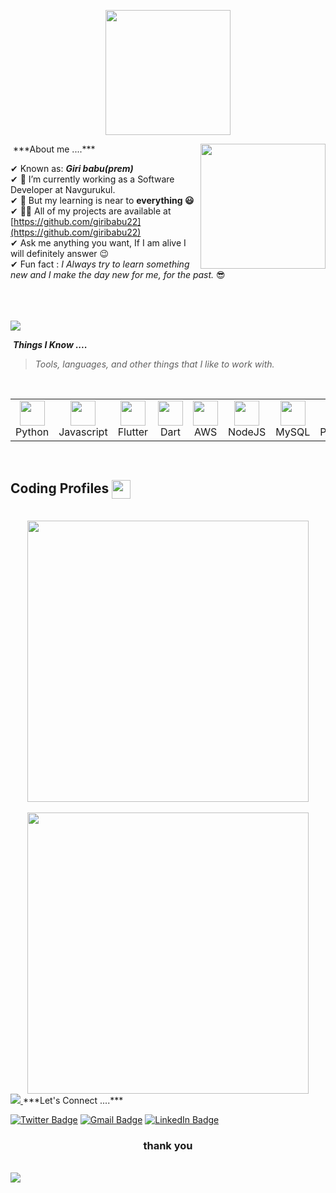 <p align="center">
  <img src="https://github.com/thompsonemerson/thompsonemerson/raw/master/cover-thompson.png" height="200"/>
</p>
&nbsp;***About me ....***
<img align='right' src='https://user-images.githubusercontent.com/5713670/87202985-820dcb80-c2b6-11ea-9f56-7ec461c497c3.gif' width='200"'>

✔ Known as: ***Giri babu(prem)*** <br>
✔ 🔭 I’m currently working as a Software Developer at Navgurukul.<br>
✔ 🌱 But my learning is near to **everything 😃**<br>
✔ 👨‍💻 All of my projects are available at [https://github.com/giribabu22](https://github.com/giribabu22)<br>
✔ Ask me anything you want, If I am alive I will definitely answer 😉<br>
✔ Fun fact : *I Always try to learn something new and I make the day new for me, for the past.* 😎<br><br><br><br>

<a href="https://www.youtube.com/watch?v=dQw4w9WgXcQ">
<img src="https://user-images.githubusercontent.com/73097560/115834477-dbab4500-a447-11eb-908a-139a6edaec5c.gif"></a>

&nbsp;***Things I Know ....***
> <i>Tools, languages, and other things that I like to work with.</i>
<br>
<table>
  <tr>
    <td align="center" width="96">
      <a>
        <img src="https://github.com/giribabu22/giribabu22/assets/102803078/d2dff2a8-13d4-4bb2-9d92-6bf93cbda0f4" width="40"/>
      </a>
      <br>Python
    </td>
    <td align="center" width="96">
      <a>
        <img src="https://github.com/giribabu22/giribabu22/assets/102803078/815ce273-f08c-4006-9e59-129986fc0a4b" width="40"/>
      </a>
      <br>Javascript
    </td>
    <td align="center" width="96">
      <a>
        <img src="https://github.com/giribabu22/giribabu22/assets/102803078/815ce273" width="40"/>
      </a>
      <br>Flutter
    </td>
    <td align="center" width="96">
      <a>
        <img src="https://github.com/giribabu22/giribabu22/assets/102803078/815ce273-f08c-4006-9e59-129986fc0a4b" width="40"/>
      </a>
      <br>Dart
    </td>
    <td align="center" width="96">
      <a>
        <img src="https://github.com/giribabu22/giribabu22/assets/102803078/815ce273-f08c-4006-9e59-129986fc0a4b" width="40"/>
      </a>
      <br>AWS
    </td>
    <td align="center" width="96">
      <a>
        <img src="https://www.vectorlogo.zone/logos/nodejs/nodejs-icon.svg" width="40"/>
      </a>
      <br>NodeJS
    </td>
    <td align="center" width="96">
      <a>
        <img src="https://www.vectorlogo.zone/logos/mysql/mysql-ar21.svg" width="40"/>
      </a>
      <br>MySQL
    </td>
    <td align="center" width="96">
      <a>
        <img src="https://upload.wikimedia.org/wikipedia/commons/thumb/2/29/Postgresql_elephant.svg/233px-Postgresql_elephant.svg.png" width="40"/>
      </a>
      <br>Postgress
    </td>
    <td align="center" width="96">
      <a>
        <img src="https://github.com/giribabu22/giribabu22/assets/102803078/b7fc2c4c-a4d9-47d2-a097-622664cdebf7" width="40"/>
      </a>
      <br>HTML
    </td>
    <td align="center" width="96">
      <a>
        <img src="https://github.com/giribabu22/giribabu22/assets/102803078/f3358d75-660a-4899-bb44-11bfbcd860c2" width="40"/>
      </a>
      <br>CSS
    </td>
     <td align="center" width="96">
      <a>
        <img src="https://github.com/giribabu22/giribabu22/assets/102803078/70cbde69-3e8b-4f5f-8d27-c9252f2c7b6d" width="40"/>
      </a>
      <br>Git
    </td>
    <td align="center" width="96">
      <a>
        <img src="https://www.vectorlogo.zone/logos/heroku/heroku-icon.svg" width="40"/>
      </a>
      <br>Heroku
    </td>
  </tr>
</table>
<br>
<H2> Coding Profiles   <img src="https://media.giphy.com/media/iY8CRBdQXODJSCERIr/giphy.gif" width="30px" align="center"> &nbsp; </H2>
<br>
<div align="center">
  <img src="https://github-readme-stats-sigma-five.vercel.app/api?username=giribabu22&show_icons=true&theme=tokyonight" width="450" />
  <br>
  <br>
  <img src="https://github-readme-streak-stats.herokuapp.com?user=giribabu22&theme=dark&hide_border=true"  width="450" />
</div>
<a href="https://www.youtube.com/watch?v=dQw4w9WgXcQ">
  <img src="https://user-images.githubusercontent.com/73097560/115834477-dbab4500-a447-11eb-908a-139a6edaec5c.gif">
</a>
***Let's Connect ....*** 
<br/>

[![Twitter Badge](https://img.shields.io/badge/-@giribabu-1ca0f1?style=flat-square&labelColor=1ca0f1&logo=twitter&logoColor=white&link=https://twitter.com/Harshkhatri24)](https://twitter.com/Harshkhatri24) 
[![Gmail Badge](https://img.shields.io/badge/-Giribabu22@navgurukul.org-c14438?style=flat-square&logo=Gmail&logoColor=white&link=mailto:mailharshkhatri@gmail.com)](mailto:Giribabu22@navgurukul)
[![LinkedIn Badge](https://img.shields.io/badge/-Giribabu-c14438?style=flat-square&logo=linkedin&logoColor=white&link=https://www.linkedin.com/in/giri-babu-8b7786242)](https://www.linkedin.com/in/giri-babu-8b7786242)

<h3 align="center">thank you</h3>
<br>
<a href="https://www.youtube.com/watch?v=dQw4w9WgXcQ"><img src="https://user-images.githubusercontent.com/73097560/115834477-dbab4500-a447-11eb-908a-139a6edaec5c.gif"></a>
